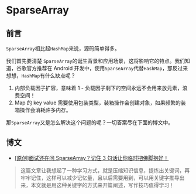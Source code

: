 # SparseArray

## 前言

`SparseArray`相比起`HashMap`来说，源码简单得多。

我们首先要清楚 `SparseArray`的诞生背景和应用场景，这将影响它的特点。我们知道，谷歌官方推荐在 Android 开发中，使用`SparseArray`代替`HashMap`，那反过来想想，`HashMap`有什么缺点呢？

1. 内部负载因子扩容，意味着 1 - 负载因子剩下的空间永远不会用来放元素，浪费空间！
2. Map 的 key value 需要使用包装类型，装箱操作会创建对象，如果频繁的装箱操作会消耗许多内存。

那`SparseArray`又是怎么解决这个问题的呢？一切答案尽在下面的博文中。

## 博文

- [[原创]面试还在问 SparseArray？记住 3 句话让你临时把佛脚抱好！](https://juejin.im/post/5da1481e6fb9a04de96e8b72)
> 这篇文章让我想起了一种学习方式，就是压缩知识信息，提炼出关键词，再牢牢记住，这样可以减少记忆量，且以后需要用到，可以用关键字推导出来，本文就是用这种关键字的方式来开篇阐述，写作技巧值得学习！
